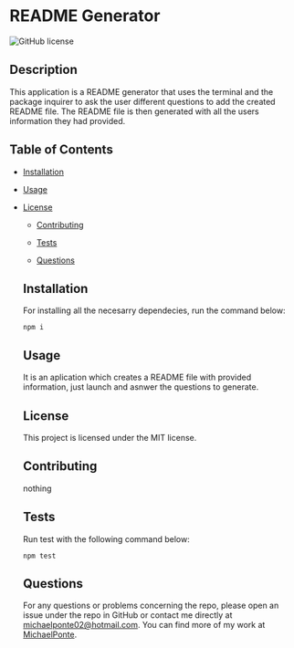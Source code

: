# README Generator

  ![GitHub license](https://img.shields.io/badge/license-MIT-blue.svg)

  ## Description

  This application is a README generator that uses the terminal and the package inquirer to ask the user different questions to add the created README file. The README file is then generated with all the users information they had provided.

  ## Table of Contents

  * [Installation](#installation)

  * [Usage](#usage)
  
* [License](#license)

  * [Contributing](#contributing)

  * [Tests](#tests)

  * [Questions](#questions)

  ## Installation

  For installing all the necesarry dependecies, run the command below:

  ```
  npm i
  ```

  ## Usage

  It is an aplication which creates a README file with provided information, just launch and asnwer the questions to generate.

  ## License

    This project is licensed under the MIT license.

  ## Contributing

  nothing

  ## Tests

  Run test with the following command below:

  ```
  npm test
  ```

  ## Questions

  For any questions or problems concerning the repo, please open an issue under the repo in GitHub 
  or contact me directly at michaelponte02@hotmail.com. You can find more of my work at [MichaelPonte](https://github.com/MichaelPonte/).


